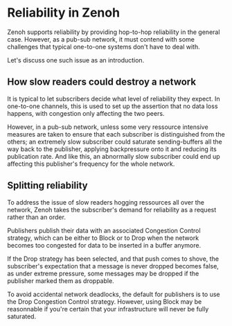 # Reliability in Zenoh
Zenoh supports reliability by providing hop-to-hop reliability in the general case. However, as a pub-sub network, it must contend with some challenges that typical one-to-one systems don't have to deal with.

Let's discuss one such issue as an introduction.

## How slow readers could destroy a network
It is typical to let subscribers decide what level of reliability they expect. In one-to-one channels, this is used to set up the assertion that no data loss happens, with congestion only affecting the two peers.

However, in a pub-sub network, unless some very ressource intensive measures are taken to ensure that each subscriber is distinguished from the others; an extremely slow subscriber could saturate sending-buffers all the way back to the publisher, applying backpressure onto it and reducing its publication rate. And like this, an abnormally slow subscriber could end up affecting this publisher's frequency for the whole network.

## Splitting reliability
To address the issue of slow readers hogging ressources all over the network, Zenoh takes the subscriber's demand for reliability as a request rather than an order.

Publishers publish their data with an associated Congestion Control strategy, which can be either to Block or to Drop when the network becomes too congested for data to be inserted in a buffer anymore.

If the Drop strategy has been selected, and that push comes to shove, the subscriber's expectation that a message is never dropped becomes false, as under extreme pressure, some messages may be dropped if the publisher marked them as droppable.

To avoid accidental network deadlocks, the default for publishers is to use the Drop Congestion Control strategy. However, using Block may be reasonnable if you're certain that your infrastructure will never be fully saturated.
